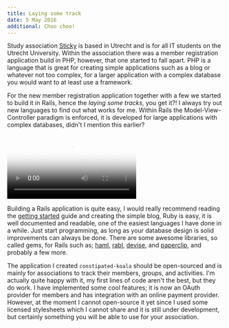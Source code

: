 ```yaml
---
title: Laying some track
date: 5 May 2016
additional: Choo choo!
---
```


Study association [Sticky](https://www.svsticky.nl) is based in Utrecht and is for all IT students on the Utrecht University. Within the association there was a member registration application build in PHP, however, that one started to fall apart. PHP is a language that is great for creating simple applications such as a blog or whatever not too complex, for a larger application with a complex database you would want to at least use a framework.

For the new member registration application together with a few we started to build it in Rails, hence the _laying some tracks_, you get it?! I always try out new languages to find out what works for me. Within Rails the Model-View-Controller paradigm is enforced, it is developed for large applications with complex databases, didn't I mention this earlier?

<a href='/laying-some-track/constipated-koala.mp4'>
  <video autoplay='autoplay' loop='loop' poster='/laying-some-track/login.png' alt='constipated-koala'>
    <source src='/laying-some-track/constipated-koala.mp4' type='video/mp4' />
    <img src='/laying-some-track/login.png' alt='login' />
  </video>
</a>

Building a Rails application is quite easy, I would really recommend reading the [getting started](http://guides.rubyonrails.org/getting_started.html) guide and creating the simple blog, Ruby is easy, it is well documented and readable, one of the easiest languages I have done in a while. Just start programming, as long as your database design is solid improvements can always be done. There are some awesome libraries, so called gems, for Rails such as; [haml], [rabl], [devise], and [paperclip], and probably a few more.

The application I created `constipated-koala` should be open-sourced and is mainly for associations to track their members, groups, and activities. I'm actually quite happy with it, my first lines of code aren't the best, but they do work. I have implemented some cool features; it is now an OAuth provider for members and has integration with an online payment provider. However, at the moment I cannot open-source it yet since I used some licensed stylesheets which I cannot share and it is still under development, but certainly something you will be able to use for your association.

[haml]: http://haml.info/
[rabl]: https://github.com/nesquena/rabl
[devise]: https://github.com/plataformatec/devise
[paperclip]: https://github.com/thoughtbot/paperclip

[login]: /laying-some-track/login.png
[members]: /laying-some-track/members.png
[activities]: /laying-some-track/activities.png
